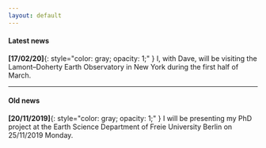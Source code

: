 ```yaml
---
layout: default
---
```



#### Latest news

**[17/02/20]**{: style="color: gray; opacity: 1;" } I, with Dave, will be visiting the Lamont–Doherty Earth Observatory in New York during the first half of March.

---

#### Old news

**[20/11/2019]**{: style="color: gray; opacity: 1;" } I will be presenting my PhD project at the Earth Science Department of Freie University Berlin on 25/11/2019 Monday.
